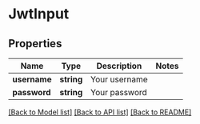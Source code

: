 # JwtInput

## Properties
Name | Type | Description | Notes
------------ | ------------- | ------------- | -------------
**username** | **string** | Your username | 
**password** | **string** | Your password | 

[[Back to Model list]](../README.md#documentation-for-models) [[Back to API list]](../README.md#documentation-for-api-endpoints) [[Back to README]](../README.md)


